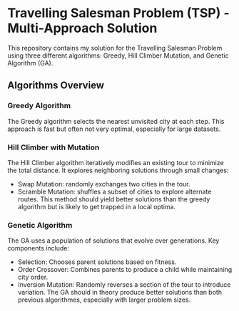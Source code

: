 # Travelling Salesman Problem (TSP) - Multi-Approach Solution

This repository contains my solution for the Travelling Salesman Problem using three different algorithms: Greedy, Hill Climber Mutation, and Genetic Algorithm (GA). 

## Algorithms Overview

### Greedy Algorithm
The Greedy algorithm selects the nearest unvisited city at each step. This approach is fast but often not very optimal, especially for large datasets.

### Hill Climber with Mutation
The Hill Climber algorithm iteratively modifies an existing tour to minimize the total distance. It explores neighboring solutions through small changes:
- Swap Mutation: randomly exchanges two cities in the tour.
- Scramble Mutation: shuffles a subset of cities to explore alternate routes.
This method should  yield better solutions than the greedy algorithm but is likely to get trapped in a local optima.

### Genetic Algorithm
The GA uses a population of solutions that evolve over generations. Key components include:
- Selection: Chooses parent solutions based on fitness.
- Order Crossover: Combines parents to produce a child while maintaining city order.
- Inversion Mutation: Randomly reverses a section of the tour to introduce variation.
The GA should in theory produce better solutions than both previous algorithmes, especially with larger problem sizes.

